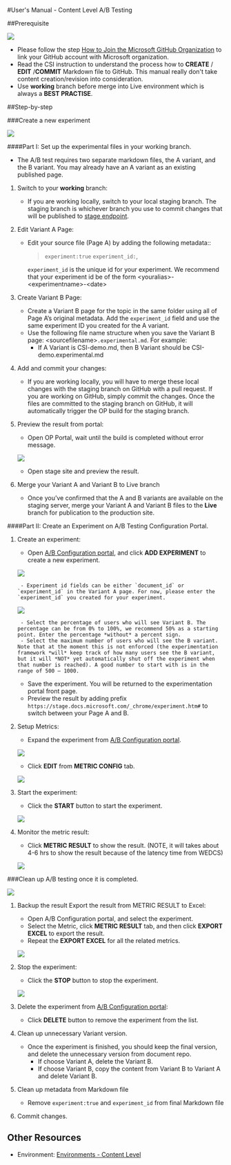 #User's Manual - Content Level A/B Testing

##Prerequisite

![](./UM-Prerequisite.png)
- Please follow the step [How to Join the Microsoft GitHub Organization](http://https://opensourcehub.microsoft.com/articles/how-to-join-microsoft-github-org-self-service) to link your GitHub account with Microsoft organization.
- Read the CSI instruction to understand the process how to **CREATE** / **EDIT** /**COMMIT** Markdown file to GitHub. This manual really don't take content creation/revision into consideration.
- Use **working** branch before merge into Live environment which is always a **BEST PRACTISE**.

##Step-by-step

###Create a new experiment

![](./UM-New-Content-Experiment.png)

####Part I: Set up the experimental files in your working branch.

- The A/B test requires two separate markdown files, the A variant, and the B variant. You may already have an A variant as an existing published page.

1. Switch to your **working** branch:
	- If you are working locally, switch to your local staging branch. The staging branch is whichever branch you use to commit changes that will be published to [stage endpoint](https://stage.docs.microsoft.com).

2. Edit Variant A Page:
	- Edit your source file (Page A) by adding the following metadata::
		> `experiment:true`
		>`experiment_id:`,

		`experiment_id` is the unique id for your experiment. We recommend that your experiment id be of the form &lt;youralias&gt;-&lt;experimentname&gt;-&lt;date&gt;

3. Create Variant B Page:
	- Create a Variant B page for the topic in the same folder using all of Page A’s original metadata. Add the `experiment_id` field and use the same experiment ID you created for the A variant.
	- Use the following file name structure when you save the Variant B page: &lt;sourcefilename&gt;`.experimental.md`. For example:
		- If A Variant is CSI-demo.md, then B Variant should be CSI-demo.experimental.md

4. Add and commit your changes:
 	- If you are working locally, you will have to merge these local changes with the staging branch on GitHub with a pull request. If you are working on GitHub, simply commit the changes. Once the files are committed to the staging branch on GitHub,  it will automatically trigger the OP build for the staging branch.

5. Preview the result from portal:
	- Open OP Portal, wait until the build is completed without error message.

	![](./UM-OP-Portal.png)

	- Open stage site and preview the result.

6. Merge your Variant A and Variant B to Live branch
	- Once you’ve confirmed that the A and B variants are available on the staging server, merge your Variant A and Variant B files to the **Live** branch for publication to the production site.


####Part II: Create an Experiment on A/B Testing Configuration Portal.

1. Create an experiment:

	- Open [A/B Configuration portal](https://abtestingportal.azurewebsites.net/#/experiments), and click **ADD EXPERIMENT** to create a new experiment.

	![](./UM-AB-Portal-Experiments.png)

		- Experiment id fields can be either `document_id` or `experiment_id` in the Variant A page. For now, please enter the `experiment_id` you created for your experiment.

	![](./UM-AB-Portal-Experiment-New.png)

		- Select the percentage of users who will see Variant B. The percentage can be from 0% to 100%, we recommend 50% as a starting point. Enter the percentage *without* a percent sign.
		- Select the maximum number of users who will see the B variant. Note that at the moment this is not enforced (the experimentation framework *will* keep track of how many users see the B variant, but it will *NOT* yet automatically shut off the experiment when that number is reached). A good number to start with is in the range of 500 – 1000.
	- Save the experiment. You will be returned to the experimentation portal front page.
	- Preview the result by adding prefix `https://stage.docs.microsoft.com/_chrome/experiment.htm#` to switch between your Page A and B.

2. Setup Metrics:
	- Expand the experiment from [A/B Configuration portal](https://abtestingportal.azurewebsites.net/#/experiments).

	![](./UM-AB-Portal-Metrics.png)

	- Click **EDIT** from **METRIC CONFIG** tab.

	![](./UM-AB-Portal-Metrics-Config.png)

3. Start the experiment:
	- Click the **START** button to start the experiment.

	![](./UM-AB-Portal-Experiments-Action.png)

4. Monitor the metric result:
	- Click **METRIC RESULT** to show the result. (NOTE, it will takes about 4-6 hrs to show the result because of the latency time from WEDCS)

	![](./UM-AB-Portal-Metrics-Result.png)

###Clean up A/B testing once it is completed.

![](./UM-Cleanup-Content-Experiment.png)

1. Backup the result Export the result from METRIC RESULT to Excel:
	- Open A/B Configuration portal, and select the experiment.
	- Select the Metric, click **METRIC RESULT** tab, and then click **EXPORT EXCEL** to export the result.
	- Repeat the **EXPORT EXCEL** for all the related metrics.

	![](./UM-AB-Portal-Metrics-Result.png)

2. Stop the experiment:
	- Click the **STOP** button to stop the experiment.

	![](./UM-AB-Portal-Experiments-Action.png)

3. Delete the experiment from [A/B Configuration portal](https://abtestingportal.azurewebsites.net/#/experiments):
	- Click **DELETE** button to remove the experiment from the list.

4. Clean up unnecessary Variant version.
	- Once the experiment is finished, you should keep the final version, and delete the unnecessary version from document repo.
		- If choose Variant A, delete the Variant B.
		- If choose Variant B, copy the content from Variant B to Variant A and delete Variant B.

5. Clean up metadata from Markdown file
	- Remove `experiment:true` and `experiment_id` from final Markdown file

6. Commit changes.

## Other Resources
- Environment: [Environments - Content Level](http://onenote:#Environments%20-%20Content%20Level&section-id={7011B86A-3C76-4C37-8F41-C26A380ADAEC}&page-id={B1125C68-7C08-49DA-A45C-8ADE3A315520}&end&base-path=https://microsoft.sharepoint.com/teams/Visual_Studio_China/Shared%20Documents/Open%20Publishing/AB%20Testing.)